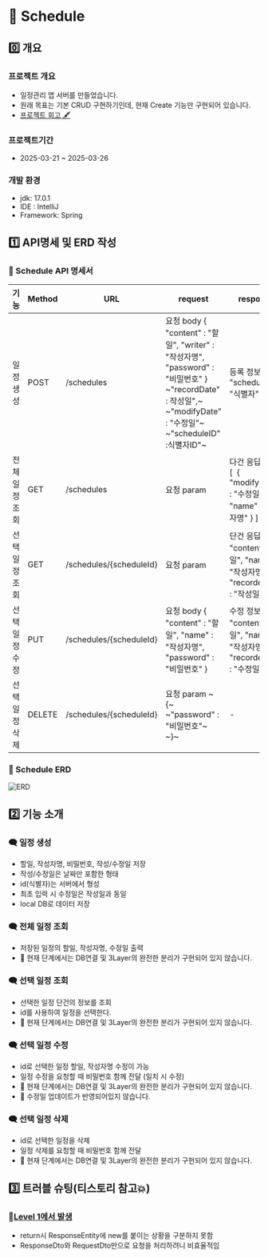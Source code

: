 # 📅 Schedule

## 0️⃣ 개요
### **프로젝트 개요**
- 일정관리 앱 서버를 만들었습니다.
- 원래 목표는 기본 CRUD 구현하기인데, 현재 Create 기능만 구현되어 있습니다.
- [프로젝트 회고 🖋️](https://aggeeeee.tistory.com/216 "트러블 슈팅 포함 상세 기록🖋️")
### **프로젝트기간**
- 2025-03-21 ~ 2025-03-26
### **개발 환경** 
- jdk: 17.0.1
- IDE : IntelliJ
- Framework: Spring


## 1️⃣ API명세 및 ERD 작성
### **📌 Schedule API 명세서**
| 기능 | Method | URL | request | response | 상태코드 |
| --- | --- | --- | --- | --- | --- |
| 일정 생성 | POST | /schedules | 요청 body   {   "content" : "할일",   "writer" : "작성자명",   "password" : "비밀번호"   }      ~"recordDate" : 작성일",~   ~"modifyDate" : "수정일"~   ~"scheduleID" :식별자ID"~       | 등록 정보   {   "scheduleID" : "식별자"   } | 200: 정상등록 |
| 전체 일정 조회 | GET | /schedules | 요청 param | 다건 응답 정보   \[    {   "modifyDate" : "수정일",   "name" : "작성자명"   }   \] | 200: 정상조회 |
| 선택 일정 조회 | GET | /schedules/{scheduleId} | 요청 param | 단건 응답 정보   {   "content" : "할일",   "name" : "작성자명",   "recordeDate" : "작성일"   } | 200: 정상조회 |
| 선택 일정 수정 | PUT | /schedules/{scheduleId} | 요청 body   {   "content" : "할일",   "name" : "작성자명",   "password" : "비밀번호"   } | 수정 정보   {   "content" : "할일",   "name" : "작성자명",   "recordeDate" : "수정일"   } | 200: 정상수정 |
| 선택 일정 삭제 | DELETE | /schedules/{scheduleId} | 요청 param   ~{~   ~"password" : "비밀번호"~   ~}~ | \- | 200: 정상삭제 |

### **📌 Schedule ERD**
![ERD](https://img1.daumcdn.net/thumb/R1280x0/?scode=mtistory2&fname=https%3A%2F%2Fblog.kakaocdn.net%2Fdn%2FbrQjA9%2FbtsMXwRqwb0%2FgXCOwH7AZm1r0bhoVyuTX0%2Fimg.png)

## 2️⃣ 기능 소개
### **🗨️ 일정 생성**
- 할일, 작성자명, 비밀번호, 작성/수정일 저장
- 작성/수정일은 날짜만 포함한 형태
- id(식별자)는 서버에서 형성
- 최초 입력 시 수정일은 작성일과 동일
- local DB로 데이터 저장

### **🗨️ 전체 일정 조회**
- 저장된 일정의 할일, 작성자명, 수정일 출력
- 📛 현재 단계에서는 DB연결 및 3Layer의 완전한 분리가 구현되어 있지 않습니다.

### **🗨️ 선택 일정 조회**
- 선택한 일정 단건의 정보를 조회
- id를 사용하여 일정을 선택한다.
- 📛 현재 단계에서는 DB연결 및 3Layer의 완전한 분리가 구현되어 있지 않습니다.

### **🗨️ 선택 일정 수정**
- id로 선택한 일정 할일, 작성자명 수정이 가능
- 일정 수정을 요청할 때 비밀번호 함께 전달 (일치 시 수정)
- 📛 현재 단계에서는 DB연결 및 3Layer의 완전한 분리가 구현되어 있지 않습니다.
- 📛 수정일 업데이트가 반영되어있지 않습니다.

### **🗨️ 선택 일정 삭제**
- id로 선택한 일정을 삭제
- 일정 삭제를 요청할 때 비밀번호 함께 전달
- 📛 현재 단계에서는 DB연결 및 3Layer의 완전한 분리가 구현되어 있지 않습니다.

## 3️⃣ 트러블 슈팅(티스토리 참고💥)
### 🔹[Level 1에서 발생](https://aggeeeee.tistory.com/216)   
- return시 ResponseEntity에 new를 붙이는 상황을 구분하지 못함
- ResponseDto와 RequestDto만으로 요청을 처리하려니 비효율적임
